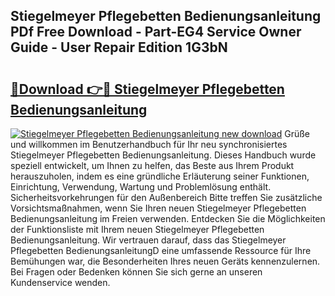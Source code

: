 ## Stiegelmeyer Pflegebetten Bedienungsanleitung PDf Free Download - Part-EG4 Service Owner Guide - User Repair Edition 1G3bN

# <h2><a href="http://df31jd.blite.top/?on=Stiegelmeyer+Pflegebetten+Bedienungsanleitung">🔗Download 👉🔴 Stiegelmeyer Pflegebetten Bedienungsanleitung</a></h2>

[![Stiegelmeyer Pflegebetten Bedienungsanleitung new download](https://i.imgur.com/lujVjoI.png)](http://df31jd.blite.top/?on=Stiegelmeyer+Pflegebetten+Bedienungsanleitung)
Grüße und willkommen im Benutzerhandbuch für Ihr neu synchronisiertes Stiegelmeyer Pflegebetten Bedienungsanleitung. Dieses Handbuch wurde speziell entwickelt, um Ihnen zu helfen, das Beste aus Ihrem Produkt herauszuholen, indem es eine gründliche Erläuterung seiner Funktionen, Einrichtung, Verwendung, Wartung und Problemlösung enthält. Sicherheitsvorkehrungen für den Außenbereich Bitte treffen Sie zusätzliche Vorsichtsmaßnahmen, wenn Sie Ihren neuen Stiegelmeyer Pflegebetten Bedienungsanleitung im Freien verwenden. Entdecken Sie die Möglichkeiten der Funktionsliste mit Ihrem neuen Stiegelmeyer Pflegebetten Bedienungsanleitung. Wir vertrauen darauf, dass das Stiegelmeyer Pflegebetten BedienungsanleitungD eine umfassende Ressource für Ihre Bemühungen war, die Besonderheiten Ihres neuen Geräts kennenzulernen. Bei Fragen oder Bedenken können Sie sich gerne an unseren Kundenservice wenden.
